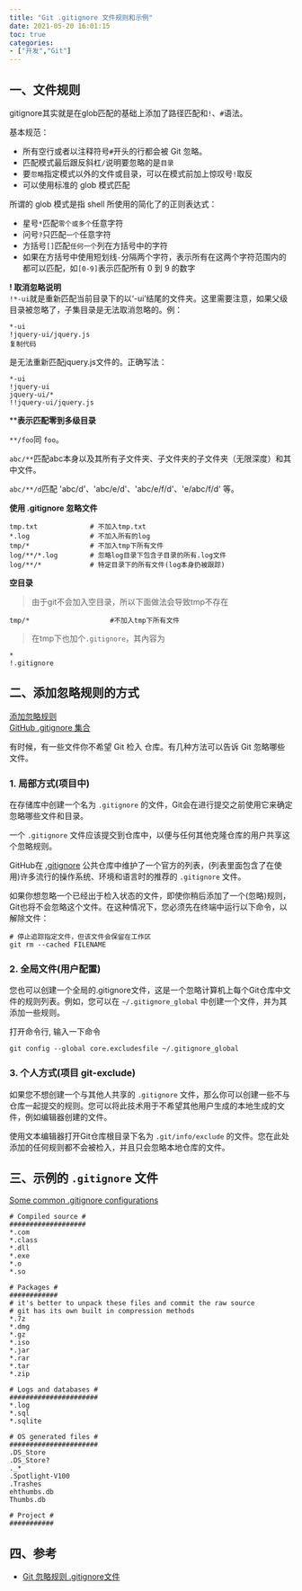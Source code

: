 ```yaml
---
title: "Git .gitignore 文件规则和示例"
date: 2021-05-20 16:01:15
toc: true
categories:
- ["开发","Git"]
---
```


## 一、文件规则

gitignore其实就是在glob匹配的基础上添加了路径匹配和`!`、`#`语法。

基本规范：

- 所有空行或者以注释符号`#`开头的行都会被 Git 忽略。
- 匹配模式最后跟反斜杠`/`说明要忽略的是`目录`
- 要`忽略`指定模式以外的文件或目录，可以在模式前加上惊叹号`!`取反
- 可以使用标准的 glob 模式匹配

所谓的 glob 模式是指 shell 所使用的简化了的正则表达式：

- 星号`*`匹配`零个或多个`任意字符
- 问号`?`只匹配`一个`任意字符
- 方括号`[]`匹配`任何一个`列在方括号中的字符
- 如果在方括号中使用短划线`-`分隔两个字符，表示所有在这两个字符范围内的都可以匹配，如`[0-9]`表示匹配所有 0 到 9 的数字

**! 取消忽略说明**<br />
`!*-ui`就是重新匹配当前目录下的以‘-ui’结尾的文件夹。这里需要注意，如果父级目录被忽略了，子集目录是无法取消忽略的。例：


```
*-ui
!jquery-ui/jquery.js
复制代码
```

是无法重新匹配jquery.js文件的。正确写法：

```
*-ui
!jquery-ui
jquery-ui/*
!!jquery-ui/jquery.js
```

****表示匹配零到多级目录**

`**/foo`同 `foo`。

`abc/**`匹配abc本身以及其所有子文件夹、子文件夹的子文件夹（无限深度）和其中文件。

`abc/**/d`匹配 'abc/d'、'abc/e/d'、'abc/e/f/d'、'e/abc/f/d' 等。

**使用 .gitignore 忽略文件**

```
tmp.txt             # 不加入tmp.txt
*.log               # 不加入所有的log
tmp/*               # 不加入tmp下所有文件
log/**/*.log        # 忽略log目录下包含子目录的所有.log文件
log/**/*            # 特定目录下的所有文件(log本身扔被跟踪)
```

**空目录**

> 由于git不会加入空目录，所以下面做法会导致tmp不存在


```
tmp/*                    #不加入tmp下所有文件
```

> 在tmp下也加个`.gitignore`，其內容为


```
*
!.gitignore
```


## 二、添加忽略规则的方式

[添加忽略规则](https://help.github.com/en/github/using-git/ignoring-files)<br />
[GitHub .gitignore 集合](https://github.com/github/gitignore)

有时候，有一些文件你不希望 Git 检入 仓库。有几种方法可以告诉 Git 忽略哪些文件。


### 1. 局部方式(项目中)

在存储库中创建一个名为 `.gitignore` 的文件，Git会在进行提交之前使用它来确定忽略哪些文件和目录。

一个 `.gitignore` 文件应该提交到仓库中，以便与任何其他克隆仓库的用户共享这个忽略规则。

GitHub在 [.gitignore](https://github.com/github/gitignore) 公共仓库中维护了一个官方的列表，(列表里面包含了在使用)许多流行的操作系统、环境和语言时的推荐的 `.gitignore` 文件。

如果你想忽略一个已经出于检入状态的文件，即使你稍后添加了一个(忽略)规则，Git也将不会忽略这个文件。在这种情况下，您必须先在终端中运行以下命令，以解除文件：

```
# 停止追踪指定文件，但该文件会保留在工作区
git rm --cached FILENAME
```


### 2. 全局文件(用户配置)

您也可以创建一个全局的.gitignore文件，这是一个忽略计算机上每个Git仓库中文件的规则列表。例如，您可以在 `~/.gitignore_global` 中创建一个文件，并为其添加一些规则。

打开命令行, 输入一下命令

```
git config --global core.excludesfile ~/.gitignore_global
```


### 3. 个人方式(项目 git-exclude)

如果您不想创建一个与其他人共享的 `.gitignore` 文件，那么你可以创建一些不与仓库一起提交的规则。您可以将此技术用于不希望其他用户生成的本地生成的文件，例如编辑器创建的文件。

使用文本编辑器打开Git仓库根目录下名为 `.git/info/exclude` 的文件。您在此处添加的任何规则都不会被检入，并且只会忽略本地仓库的文件。


## 三、示例的 `.gitignore` 文件

[Some common .gitignore configurations](https://gist.github.com/octocat/9257657)

```
# Compiled source #
###################
*.com
*.class
*.dll
*.exe
*.o
*.so

# Packages #
############
# it's better to unpack these files and commit the raw source
# git has its own built in compression methods
*.7z
*.dmg
*.gz
*.iso
*.jar
*.rar
*.tar
*.zip

# Logs and databases #
######################
*.log
*.sql
*.sqlite

# OS generated files #
######################
.DS_Store
.DS_Store?
._*
.Spotlight-V100
.Trashes
ehthumbs.db
Thumbs.db

# Project #
###########
```


## 四、参考

- [Git 忽略规则 .gitignore文件](https://www.cnblogs.com/baiqiantao/p/7798132.html)

